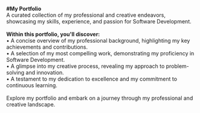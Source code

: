 <b>#My Portfolio</b> <br>
A curated collection of my professional and creative endeavors, showcasing my skills, experience, and passion for Software Development.
<br> <br>
<b>Within this portfolio, you'll discover:</b> <br>
• A concise overview of my professional background, highlighting my key achievements and contributions. <br>
• A selection of my most compelling work, demonstrating my proficiency in Software Development. <br>
• A glimpse into my creative process, revealing my approach to problem-solving and innovation. <br>
• A testament to my dedication to excellence and my commitment to continuous learning. <br> <br>
Explore my portfolio and embark on a journey through my professional and creative landscape. <br>
